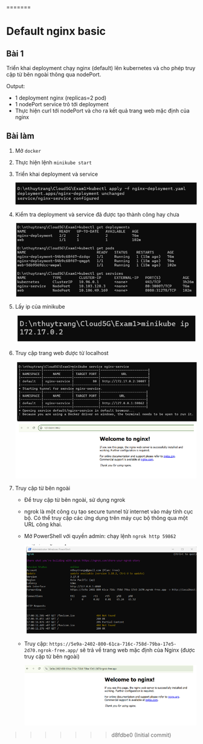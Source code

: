 
=======
# Default nginx basic 
## Bài 1
 Triển khai deployment chạy nginx (default) lên kubernetes và cho phép truy cập từ bên ngoài thông qua nodePort. 

 Output:
 - 1 deployment nginx (replicas=2 pod)
 - 1 nodePort service trỏ tới deployment
 - Thực hiện curl tới nodePort và cho ra kết quả trang web mặc định của nginx


## Bài làm
1. Mở `docker` 
2. Thực hiện lệnh `minikube start`
3. Triển khai deployment và service 

    ![](images/img1.png)

4. Kiểm tra deployment và service đã được tạo thành công hay chưa 

    ![](images/img2.png)

5. Lấy ip của minikube 

    ![](images/img3.png)

6. Truy cập trang web được từ localhost 

    ![](images/img4.png)
    ![](images/img5.png)

7. Truy cập từ bên ngoài 
    - Để truy cập từ bên ngoài, sử dụng ngrok 
    - ngrok là một công cụ tạo secure tunnel từ internet vào máy tính cục bộ. Có thể truy cập các ứng dụng trên máy cục bộ thông qua một URL công khai. 
    - Mở PowerShell với quyền admin: chạy lệnh `ngrok http 59862` 

        ![](images/img6.png)

    - Truy cập: `https://5e9a-2402-800-61ca-716c-758d-79ba-17e5-2d70.ngrok-free.app/` sẽ trả về trang web mặc định của Nginx (được truy cập từ bên ngoài)

        ![](images/img7.png) 

>>>>>>> d8fdbe0 (Initial commit)


